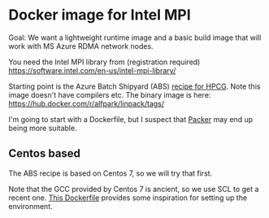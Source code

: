 # Docker image for Intel MPI

Goal: We want a lightweight runtime image and a basic build image that will work with MS Azure RDMA network nodes.

You need the Intel MPI library from (registration required) https://software.intel.com/en-us/intel-mpi-library/

Starting point is the Azure Batch Shipyard (ABS) [recipe for HPCG](https://github.com/Azure/batch-shipyard/tree/master/recipes/HPCG-Infiniband-IntelMPI). Note this image doesn't have compilers etc. The binary image is here: https://hub.docker.com/r/alfpark/linpack/tags/

I'm going to start with a Dockerfile, but I suspect that [Packer](https://www.packer.io/docs/builders/docker.html) may end up being more suitable.

## Centos based

The ABS recipe is based on Centos 7, so we will try that first.

Note that the GCC provided by Centos 7 is ancient, so we use SCL to get a recent one. [This Dockerfile](https://github.com/sclorg/devtoolset-container/blob/master/4-toolchain/Dockerfile) provides some inspiration for setting up the environment.
